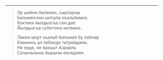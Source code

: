 ---

> Эр шейни билемиз, сырларны  
Бильмекчюн ынтыла къальбимиз.  
Коктеки йылдызгъа сен дие  
Йылдызгъа субетчюн кетемиз.

> Лякин морт къальб бильмей бу леблер  
Кимнинъ ал лебинде титрейджек.  
Не ерде, не вакъыт Азраиль  
Сазынънынъ йырыны кеседжек.
